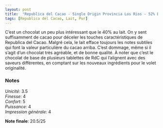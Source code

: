 ```yaml
---
layout: post
title:  "Republica del Cacao - Single Origin Provincia Los Rios - 52% Dark Milk chocolate"
tags: [Republica del Cacao, Lait, Pur] 
---
```


C’est un chocolat un peu plus intéressant que le 40% au lait. On y sent suffisamment de cacao pour déceler les touches caractéristiques de Republica del Cacao. Malgré cela, le lait efface toujours les notes subtiles qui font la valeur particulière du cacao arriba. C’est dommage, même si il s’agit d’un chocolat très agréable, et de bonne qualité. 
À noter que c’est le chocolat de base de plusieurs tablettes de RdC qui l’alignent avec des saveurs différentes, en comptant sur les nouveaux ingrédients pour le volet originalité.

### Notes

_Unicité_: 3.5  
_Finesse_: 4  
_Confort_: 5  
_Puissance_: 4  
_Impression générale_: 4

**Note finale**: 20.5/25